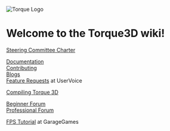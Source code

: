 ![Torque Logo](http://static.garagegames.com/static/pg/logokits/Torque-Logo_H.png)

# Welcome to the Torque3D wiki!
[Steering Committee Charter](wiki/Steering-Committee-Charter)  

[Documentation](wiki/Documentation)  
[Contributing](wiki/Contributing)  
[Blogs](wiki/Blogs)  
[Feature Requests](https://garagegames.uservoice.com) at UserVoice

[Compiling Torque 3D](wiki/Compiling-Torque-3D)

[Beginner Forum](http://www.garagegames.com/community/forums/73)  
[Professional Forum](http://www.garagegames.com/community/forums/63)  

[FPS Tutorial](http://www.garagegames.com/products/torque-3d/fps) at GarageGames